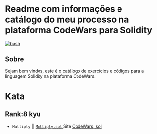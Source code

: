 # Readme com informações e catálogo do meu processo na plataforma CodeWars para Solidity
<a href="https://www.codewars.com/users/arthurdduarte" target="_blank" rel="noreferrer"> <img src="https://www.codewars.com/users/arthurdduarte/badges/large" alt="bash"/> </a>

## Sobre
Sejam bem vindos, este é o catálogo de exercícios e códigos para a linguagem Solidity na plataforma CodeWars.

# Kata
## Rank:8 kyu

* `Multiply` ||  [  `Multiply.sol`  ](/Code-Sol/Multiply.sol)  Site [CodeWars, sol  ](https://www.codewars.com/kata/50654ddff44f800200000004/train/solidity)
